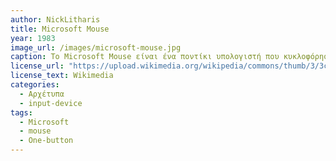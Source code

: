 ```yaml
---
author: NickLitharis
title: Microsoft Mouse
year: 1983
image_url: /images/microsoft-mouse.jpg
caption: Το Microsoft Mouse είναι ένα ποντίκι υπολογιστή που κυκλοφόρησε από τη Microsoft το 1983. Είναι το πρώτο ποντίκι που κυκλοφόρησε η εταιρεία με αρχική τιμή 195 δολάρια. Με το παρατσούκλι "ποντίκι με τα πράσινα μάτια", το ποντίκι της Microsoft διέθετε ένα ζευγάρι πράσινων κουμπιών. Επίσης, διέθετε ένα πιο καμπυλωτό σώμα από τα πιο συνηθισμένα σχέδια των ποντικιών εκείνης της εποχής. Όλες οι εκδόσεις του Microsoft Mouse μπορούσαν να χρησιμοποιηθούν με συστήματα συμβατά με IBM και άλλα συστήματα DOS.
license_url: "https://upload.wikimedia.org/wikipedia/commons/thumb/3/3c/First_MS-Mouse.jpg/640px-First_MS-Mouse.jpg"
license_text: Wikimedia
categories:
  - Αρχέτυπα
  - input-device
tags:
  - Microsoft
  - mouse
  - One-button
---
```

